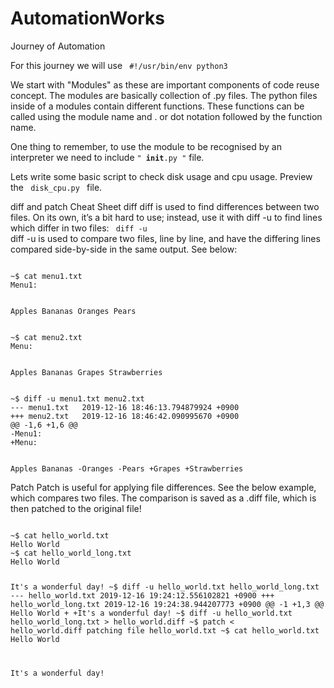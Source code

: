 # AutomationWorks
Journey of Automation

For this journey we will use <code> #!/usr/bin/env python3 </code>

We start with "Modules" as these are important components of code reuse concept. The modules are basically collection of .py files. The python files inside of a modules contain different functions. These functions can be called using the module name and . or dot notation followed by the function name.

One thing to remember, to use the module to be recognised by an interpreter we need to include <code>" __init__.py "</code> file. 

Lets write some basic script to check disk usage and cpu usage. Preview the <code> disk_cpu.py </code> file.

<lots to add>

diff and patch Cheat Sheet
diff
diff is used to find differences between two files. On its own, it’s a bit hard to use; instead, use it with diff -u to find lines which differ in two files:
<code>
diff -u
</code>
diff -u is used to compare two files, line by line, and have the differing lines compared side-by-side in the same output. See below:

<code>
~$ cat menu1.txt 
Menu1:

Apples
Bananas
Oranges
Pears
</code>

<code>
~$ cat menu2.txt 
Menu:

Apples
Bananas
Grapes
Strawberries
</code>

<code>
~$ diff -u menu1.txt menu2.txt 
--- menu1.txt   2019-12-16 18:46:13.794879924 +0900
+++ menu2.txt   2019-12-16 18:46:42.090995670 +0900
@@ -1,6 +1,6 @@
-Menu1:
+Menu:
 
 Apples
 Bananas
-Oranges
-Pears
+Grapes
+Strawberries
</code>

Patch
Patch is useful for applying file differences. See the below example, which compares two files. The comparison is saved as a .diff file, which is then patched to the original file!

<code>
~$ cat hello_world.txt 
Hello World
~$ cat hello_world_long.txt 
Hello World

It's a wonderful day!
~$ diff -u hello_world.txt hello_world_long.txt 
--- hello_world.txt     2019-12-16 19:24:12.556102821 +0900
+++ hello_world_long.txt        2019-12-16 19:24:38.944207773 +0900
@@ -1 +1,3 @@
 Hello World
+
+It's a wonderful day!
~$ diff -u hello_world.txt hello_world_long.txt > hello_world.diff
~$ patch < hello_world.diff 
patching file hello_world.txt
~$ cat hello_world.txt 
Hello World

It's a wonderful day!
</code>
